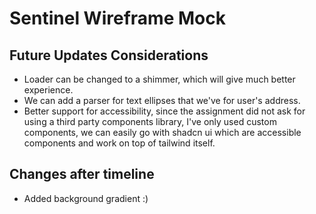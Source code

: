 # Sentinel Wireframe Mock

## Future Updates Considerations

- Loader can be changed to a shimmer, which will give much better experience.
- We can add a parser for text ellipses that we've for user's address.
- Better support for accessibility, since the assignment did not ask for using a third party components library, I've only used custom components, we can easily go with shadcn ui which are accessible components and work on top of tailwind itself.

## Changes after timeline

- Added background gradient :)